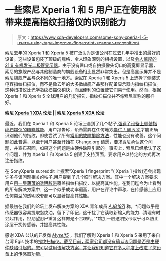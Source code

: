 # 一些索尼 Xperia 1 和 5 用户正在使用胶带来提高指纹扫描仪的识别能力

> 原文：<https://www.xda-developers.com/some-sony-xperia-1-5-users-using-tape-improve-fingerprint-scanner-recognition/>

索尼去年的 Xperia 1 和 Xperia 5 被广泛认为是该公司在过去几年中推出的最好的设备。这些设备包装了顶级的规格，令人印象深刻的相机设置，以及[令人惊叹的 21:9 有机发光二极管显示器](https://www.xda-developers.com/sony-xperia-5-hands-on/)。由于没有凹口或自拍摄像头切口的高宽屏显示器，索尼的旗舰产品与其他制造商的旗舰设备相比显然非常突出。但是高显示屏并不是索尼旗舰产品与众不同的唯一地方。索尼在 Xperia 1 和 Xperia 5 上选择了侧装式电容指纹扫描仪，而不是像去年的大多数旗舰产品那样配备显示器内指纹扫描仪。这种扫描仪比光学指纹扫描仪稍快，而且便利的位置使它们易于使用。然而，根据 Xperia 1 和 Xperia 5 全球用户的几份报告，指纹扫描仪并不像索尼宣称的那样好。

**[索尼 Xperia 1 XDA 论坛](https://forum.xda-developers.com/xperia-1) || [索尼 Xperia 5 XDA 论坛](https://forum.xda-developers.com/xperia-5)**

最近，我们在 Xperia 1 和 Xperia 5 论坛上遇到了几个帖子,[强调了设备上侧装指纹扫描仪的糟糕性能](https://forum.xda-developers.com/xperia-1/how-to/fingerprint-trick-t3980801)。用户报告称，设备需要在任何地方[尝试 2 到 5 次](https://forum.xda-developers.com/xperia-5/how-to/fingerprint-sensor-discussion-t4003611)才能正确识别他们的指纹，即使尝试了所有[常用的故障排除方法](https://forum.xda-developers.com/xperia-1/how-to/xperia-1-fingerprint-status-test-t4034323)，性能也没有改善。这个问题如此普遍，以至于用户甚至开始在 Change.org 请愿，要求索尼承认这个问题，并宣布召回，如果这个问题是由硬件缺陷引起的。事实上，索尼已经承认了这个问题，并为 Xperia 1 和 Xperia 5 创建了支持页面，要求用户以特定的方式再次注册指纹。

在 SonyXperia subreddit 上搜索“Xperia 1 fingerprint ”( Xperia 1 指纹)还会出现许多与该问题相关的帖子,用户提到了几个临时解决方案。其中一个解决方案要求用户[用一层薄薄的透明胶带](https://www.reddit.com/r/SonyXperia/comments/h0ax9v/1_5_finger_scanner_from_xda/)覆盖指纹扫描仪，以提高其性能。在我们迄今为止看到的所有解决方案中，这一个似乎成功率最高，用户在评论中声称，在传感器上应用任何类型的透明胶带都可以显著提高其性能。

据最初在我们的论坛上发布解决方案的 XDA 青年成员 [*AJB1971*](https://forum.xda-developers.com/member.php?u=9016817) 称，*问题似乎是传感器很容易提取指纹油，留下了印记，这干扰了它读取新输入的能力...清理有时会起作用，但期望用户重复这样做是不合理的。”*增加一层透明胶带似乎可以防止涂层干扰传感器，并提高其性能。

感谢 XDA 公认的开发商 [*Myself5*](https://forum.xda-developers.com/member.php?u=3816568&__cf_chl_captcha_tk__=7ba812c80f721f6e43ef1fab2a2bf2d1aa8d8262-1592221452-0-AfkHITHAFg23sOOF1DIXiHtYE9veY8LYsiLxB8aIkSIU03brjqhSoO77-uZnBWX5C9bD6X9VpRFN0KL30NW2aMiLqRcVQeSablwwSXIxeifSWDV4ilNP8_hi0Pky_2TyOdWDAp9YqbJ8U9BCJlc9qZgn_vooveIJN3uGkEnzrGTfoViRkmjcztpJePQ34Cl6Y384yihZ88zDlkDTFHjk2SooRtJOsEWZ7KlJrnVtxqAEF9TBoZvtud2BoDfr05pU_SAIs9UmhJXAn3TgYY7ATyXPje5Nu4gwqmV7FeQLOKvO0cFleMueLLn2HaDehXaxqIrhs0gAIiu38hQ9mU6D3zr9bULUwqA5DoWQI6PEdFCnmOUky6Zt1our0dRBVG5B9M88XI2yRP79g7XDnGQ3f_tjot0RfaG6Wp9CA-1Fwy4CAddOU_LtaaZIXiQ15WIwFGVnpFL-MbsFpPUgTWPPvEizYn800_g1YhdaJRxUcJROeLewU5UHlBLKhVsui3UK3UrMPYrgsF57Z1A_0xekcpYS4KbSxpYM3elbiipBe4mIFKycxpXxbQedIWDy1MJgMu8MS-idS31_qV5w4_cj5V4) ，我们了解到 Xperia 1 和 Xperia 5 采用了来自台湾 Egis 技术的[指纹扫描仪。截至目前，两家公司都没有确认该问题是否是由硬件缺陷引起的。您可以试用该解决方案，并让我们知道它在多大程度上改进了您设备上的传感器功能。](https://github.com/sonyxperiadev/vendor-sony-oss-fingerprint/commit/a86ca45ee411bbce0a9d13a686360fb52aef5431#diff-b04cb974410b64259c1c47fb2200f329)
